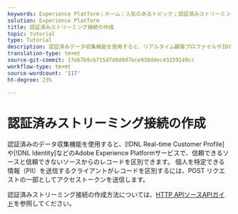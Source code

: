 ```yaml
---
keywords: Experience Platform；ホーム；人気のあるトピック；認証済みストリーミング接続；ストリーミング接続；ストリーミング接続の作成；認証済みストリーミング接続の作成；ストリーミング取り込み；取り込み；
solution: Experience Platform
title: 認証済みストリーミング接続の作成
topic: tutorial
type: Tutorial
description: 認証済みデータ収集機能を使用すると、リアルタイム顧客プロファイルやIDなどのAdobe Experience Platformサービスで、信頼できるソースと信頼できないソースからのレコードを区別できます。
translation-type: tm+mt
source-git-commit: 17eb7b9cb715d7d8d0d7bce930ddec43259149cc
workflow-type: tm+mt
source-wordcount: '117'
ht-degree: 23%

---
```



# 認証済みストリーミング接続の作成

認証済みのデータ収集機能を使用すると、[!DNL Real-time Customer Profile]や[!DNL Identity]などのAdobe Experience Platformサービスで、信頼できるソースと信頼できないソースからのレコードを区別できます。 個人を特定できる情報（PII）を送信するクライアントがレコードを区別するには、POST リクエストの一部としてアクセストークンを送信します。

認証済みストリーミング接続の作成方法については、[HTTP APIソースAPIガイド](../../sources/tutorials/api/create/streaming/http.md)を参照してください。